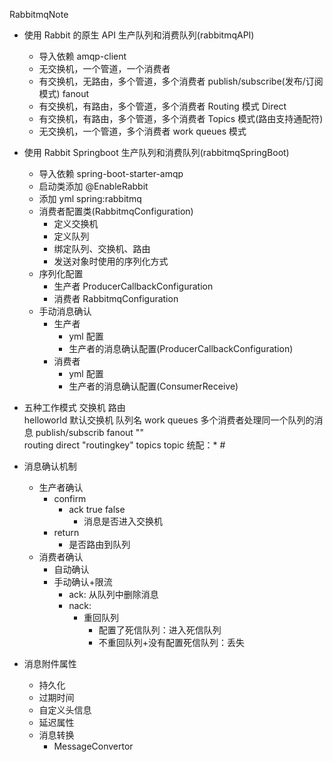 RabbitmqNote

* 使用 Rabbit 的原生 API 生产队列和消费队列(rabbitmqAPI)
  * 导入依赖 amqp-client
  * 无交换机，一个管道，一个消费者
  * 有交换机，无路由，多个管道，多个消费者 publish/subscribe(发布/订阅模式) fanout
  * 有交换机，有路由，多个管道，多个消费者 Routing 模式 Direct
  * 有交换机，有路由，多个管道，多个消费者 Topics 模式(路由支持通配符)
  * 无交换机，一个管道，多个消费者 work queues 模式
* 使用 Rabbit Springboot 生产队列和消费队列(rabbitmqSpringBoot)
  * 导入依赖 spring-boot-starter-amqp
  * 启动类添加 @EnableRabbit
  * 添加 yml spring:rabbitmq
  * 消费者配置类(RabbitmqConfiguration)
    * 定义交换机
    * 定义队列
    * 绑定队列、交换机、路由
    * 发送对象时使用的序列化方式
  * 序列化配置
    * 生产者 ProducerCallbackConfiguration
    * 消费者 RabbitmqConfiguration
  * 手动消息确认
    * 生产者 
      * yml 配置 
      * 生产者的消息确认配置(ProducerCallbackConfiguration)
    * 消费者
      * yml 配置
      * 生产者的消息确认配置(ConsumerReceive)
  
* 五种工作模式
  交换机			路由		
  helloworld				默认交换机		队列名
  work queues											多个消费者处理同一个队列的消息
  publish/subscrib		    fanout			""			
  routing					direct			"routingkey"
  topics					topic			统配：*	#
* 消息确认机制 
  * 生产者确认
    * confirm
      * ack	true false 
        * 消息是否进入交换机
    * return 
      * 是否路由到队列
  * 消费者确认
    * 自动确认
    * 手动确认+限流
      * ack:	从队列中删除消息
      * nack:
        * 重回队列
          * 配置了死信队列：进入死信队列
          * 不重回队列+没有配置死信队列：丢失
* 消息附件属性
  * 持久化 
  * 过期时间 
  * 自定义头信息 
  * 延迟属性
  * 消息转换
    * MessageConvertor